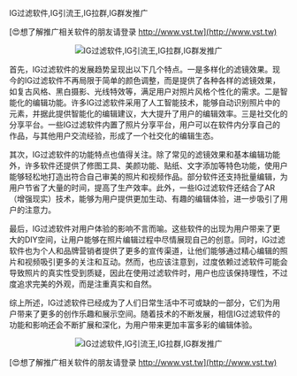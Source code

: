 IG过滤软件,IG引流王,IG拉群,IG群发推广

[😍想了解推广相关软件的朋友请登录 http://www.vst.tw](http://www.vst.tw)

 <center><img src="https://vst.tw/MP4/tuiguang/png/2.png" alt="IG过滤软件,IG引流王,IG拉群,IG群发推广"></center>

首先，IG过滤软件的发展趋势呈现出以下几个特点。一是多样化的滤镜效果。现今的IG过滤软件不再局限于简单的颜色调整，而是提供了各种各样的滤镜效果，如复古风格、黑白摄影、光线特效等，满足用户对照片风格个性化的需求。二是智能化的编辑功能。许多IG过滤软件采用了人工智能技术，能够自动识别照片中的元素，并据此提供智能化的编辑建议，大大提升了用户的编辑效率。三是社交化的分享平台。一些IG过滤软件内置了照片分享平台，用户可以在软件内分享自己的作品，与其他用户交流经验，形成了一个社交化的编辑生态。

其次，IG过滤软件的功能特点也值得关注。除了常见的滤镜效果和基本编辑功能外，许多软件还提供了修图工具、美颜功能、贴纸、文字添加等特色功能，使用户能够轻松地打造出符合自己审美的照片和视频作品。部分软件还支持批量编辑，为用户节省了大量的时间，提高了生产效率。此外，一些IG过滤软件还结合了AR（增强现实）技术，能够为用户提供更加生动、有趣的编辑体验，进一步吸引了用户的注意力。

最后，IG过滤软件对用户体验的影响不言而喻。这些软件的出现为用户带来了更大的DIY空间，让用户能够在照片编辑过程中尽情展现自己的创意。同时，IG过滤软件也为个人和品牌营销者提供了更多的宣传渠道，让他们能够通过精心编辑的照片和视频吸引更多的关注和互动。然而，也应该注意到，过度依赖过滤软件可能会导致照片的真实性受到质疑，因此在使用过滤软件时，用户也应该保持理性，不过度追求完美的外观，而是注重真实和自然。

综上所述，IG过滤软件已经成为了人们日常生活中不可或缺的一部分，它们为用户带来了更多的创作乐趣和展示空间。随着技术的不断发展，相信IG过滤软件的功能和影响还会不断扩展和深化，为用户带来更加丰富多彩的编辑体验。

 <center><img src="https://vst.tw/MP4/tuiguang/png/2.png" alt="IG过滤软件,IG引流王,IG拉群,IG群发推广"></center>

[😍想了解推广相关软件的朋友请登录 http://www.vst.tw](http://www.vst.tw)




